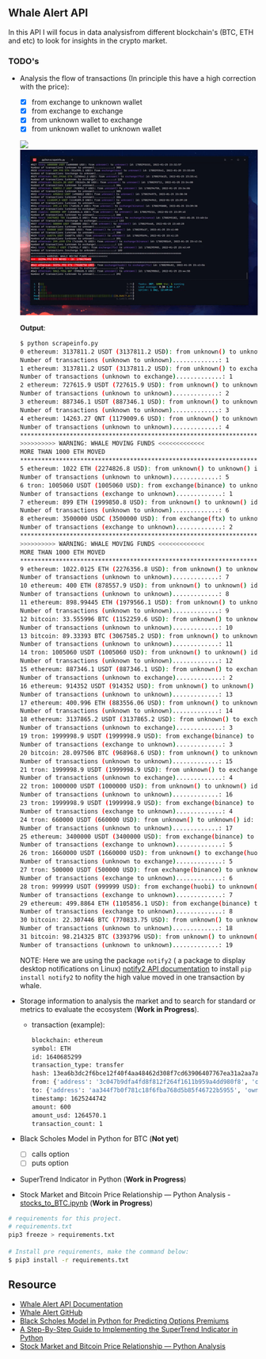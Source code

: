 ## Whale Alert API

In this API I will focus in data analysisfrom different blockchain's (BTC, ETH and etc) to look for insights in the crypto market.

### TODO's

- Analysis the flow of transactions (In principle this have a high correction with the price):
    - [x] from exchange to unknown wallet
    - [x] from exchange to exchange
    - [x] from unknown wallet to exchange
    - [x] from unknown wallet to unknown wallet

    ![](gifs/from_to_txo.gif)
    ![](gifs/from_to_txo_terminal.gif)

    **Output**:
    ```bash
    $ python scrapeinfo.py
    0 ethereum: 3137811.2 USDT (3137811.2 USD): from unknown() to unknown() id: 1641350420, 2021-07-03 13:47:49
    Number of transactions (unknown to unknown).............: 1
    1 ethereum: 3137811.2 USDT (3137811.2 USD): from unknown() to exchange(binance) id: 1641350646, 2021-07-03 13:48:21
    Number of transactions (unknown to exchange).............: 1
    2 ethereum: 727615.9 USDT (727615.9 USD): from unknown() to unknown() id: 1641350893, 2021-07-03 13:48:54
    Number of transactions (unknown to unknown).............: 2
    3 ethereum: 887346.1 USDT (887346.1 USD): from unknown() to unknown() id: 1641351173, 2021-07-03 13:49:43
    Number of transactions (unknown to unknown).............: 3
    4 ethereum: 14263.27 QNT (1179009.6 USD): from unknown() to unknown() id: 1641351396, 2021-07-03 13:50:24
    Number of transactions (unknown to unknown).............: 4
    ***********************************************************************************
    >>>>>>>>>> WARNING: WHALE MOVING FUNDS <<<<<<<<<<<<<
    MORE THAN 1000 ETH MOVED
    ***********************************************************************************
    5 ethereum: 1022 ETH (2274826.8 USD): from unknown() to unknown() id: 1641351601, 2021-07-03 13:51:21
    Number of transactions (unknown to unknown).............: 5
    6 tron: 1005060 USDT (1005060 USD): from exchange(binance) to unknown() id: 1641351517, 2021-07-03 13:52:18
    Number of transactions (exchange to unknown).............: 1
    7 ethereum: 899 ETH (1999850.8 USD): from unknown() to unknown() id: 1641352164, 2021-07-03 13:52:42
    Number of transactions (unknown to unknown).............: 6
    8 ethereum: 3500000 USDC (3500000 USD): from exchange(ftx) to unknown() id: 1641352598, 2021-07-03 13:52:51
    Number of transactions (exchange to unknown).............: 2
    ***********************************************************************************
    >>>>>>>>>> WARNING: WHALE MOVING FUNDS <<<<<<<<<<<<<
    MORE THAN 1000 ETH MOVED
    ***********************************************************************************
    9 ethereum: 1022.0125 ETH (2276356.8 USD): from unknown() to unknown() id: 1641352694, 2021-07-03 13:55:25
    Number of transactions (unknown to unknown).............: 7
    10 ethereum: 400 ETH (878557.9 USD): from unknown() to unknown() id: 1641353275, 2021-07-03 13:55:34
    Number of transactions (unknown to unknown).............: 8
    11 ethereum: 898.99445 ETH (1979566.1 USD): from unknown() to unknown() id: 1641355713, 2021-07-03 13:56:48
    Number of transactions (unknown to unknown).............: 9
    12 bitcoin: 33.555996 BTC (1152259.6 USD): from unknown() to unknown() id: 1641356911, 2021-07-03 13:58:58
    Number of transactions (unknown to unknown).............: 10
    13 bitcoin: 89.33393 BTC (3067585.2 USD): from unknown() to unknown() id: 1641353603, 2021-07-03 13:59:06
    Number of transactions (unknown to unknown).............: 11
    14 tron: 1005060 USDT (1005060 USD): from unknown() to unknown() id: 1641353556, 2021-07-03 13:59:14
    Number of transactions (unknown to unknown).............: 12
    15 ethereum: 887346.1 USDT (887346.1 USD): from unknown() to exchange(huobi) id: 1641356071, 2021-07-03 13:59:55
    Number of transactions (unknown to exchange).............: 2
    16 ethereum: 914352 USDT (914352 USD): from unknown() to unknown() id: 1641356259, 2021-07-03 14:00:36
    Number of transactions (unknown to unknown).............: 13
    17 ethereum: 400.996 ETH (883556.06 USD): from unknown() to unknown() id: 1641356341, 2021-07-03 14:00:53
    Number of transactions (unknown to unknown).............: 14
    18 ethereum: 3137865.2 USDT (3137865.2 USD): from unknown() to exchange(binance) id: 1641356567, 2021-07-03 14:01:17
    Number of transactions (unknown to exchange).............: 3
    19 tron: 1999998.9 USDT (1999998.9 USD): from exchange(binance) to unknown() id: 1641356453, 2021-07-03 14:01:42
    Number of transactions (exchange to unknown).............: 3
    20 bitcoin: 28.097506 BTC (968968.6 USD): from unknown() to unknown() id: 1641356952, 2021-07-03 14:01:58
    Number of transactions (unknown to unknown).............: 15
    21 tron: 1999998.9 USDT (1999998.9 USD): from unknown() to exchange(huobi) id: 1641358088, 2021-07-03 14:02:23
    Number of transactions (unknown to exchange).............: 4
    22 tron: 1000000 USDT (1000000 USD): from unknown() to unknown() id: 1641358197, 2021-07-03 14:03:36
    Number of transactions (unknown to unknown).............: 16
    23 tron: 1999998.9 USDT (1999998.9 USD): from exchange(binance) to unknown() id: 1641358237, 2021-07-03 14:04:09
    Number of transactions (exchange to unknown).............: 4
    24 tron: 660000 USDT (660000 USD): from unknown() to unknown() id: 1641358617, 2021-07-03 14:04:25
    Number of transactions (unknown to unknown).............: 17
    25 ethereum: 3400000 USDT (3400000 USD): from exchange(binance) to unknown() id: 1641359127, 2021-07-03 14:05:14
    Number of transactions (exchange to unknown).............: 5
    26 tron: 1660000 USDT (1660000 USD): from unknown() to exchange(huobi) id: 1641359367, 2021-07-03 14:06:19
    Number of transactions (unknown to exchange).............: 5
    27 tron: 500000 USDT (500000 USD): from exchange(binance) to unknown() id: 1641360499, 2021-07-03 14:10:42
    Number of transactions (exchange to unknown).............: 6
    28 tron: 999999 USDT (999999 USD): from exchange(huobi) to unknown() id: 1641360694, 2021-07-03 14:11:14
    Number of transactions (exchange to unknown).............: 7
    29 ethereum: 499.8864 ETH (1105856.1 USD): from exchange(binance) to unknown() id: 1641361248, 2021-07-03 14:11:55
    Number of transactions (exchange to unknown).............: 8
    30 bitcoin: 22.307446 BTC (770833.75 USD): from unknown() to unknown() id: 1641364363, 2021-07-03 14:14:46
    Number of transactions (unknown to unknown).............: 18
    31 bitcoin: 98.214325 BTC (3393796 USD): from unknown() to unknown() id: 1641361875, 2021-07-03 14:15:03
    Number of transactions (unknown to unknown).............: 19
    ```
    NOTE: Here we are using the package ```notify2``` ( a package to display desktop notifications on Linux)
          [notify2 API documentation](https://notify2.readthedocs.io/en/latest/) to install ```pip install notify2``` to nofity the high value moved in one transaction by whale.


- Storage information to analysis the market and to search for standard or metrics to evaluate the ecosystem (**Work in Progress**).
    - transaction (example):
        ```bash
        blockchain: ethereum
        symbol: ETH
        id: 1640685299
        transaction_type: transfer
        hash: 13ea6b3dc2f6bce12f40f4aa48462d308f7cd63906407767ea31a2aa7ae438d1
        from: {'address': '3c047b9dfa4fd8f812f264f1611b959a4dd980f8', 'owner_type': 'unknown', 'owner': ''}
        to: {'address': 'aa344f7b0f781c18f6fba768d5b85f46722b5955', 'owner_type': 'unknown', 'owner': ''}
        timestamp: 1625244742
        amount: 600
        amount_usd: 1264570.1
        transaction_count: 1
      ```

- Black Scholes Model in Python for BTC (**Not yet**)
    - [ ] calls option
    - [ ] puts option
- SuperTrend Indicator in Python (**Work in Progress**)
- Stock Market and Bitcoin Price Relationship — Python Analysis - [stocks_to_BTC.ipynb](whale-alert/notebooks/stocks_to_BTC.ipynb) (**Work in Progress**)

```bash
# requirements for this project.
# requirements.txt
pip3 freeze > requirements.txt

# Install pre requirements, make the command below:
$ pip3 install -r requirements.txt
```
## Resource

- [Whale Alert API Documentation](https://docs.whale-alert.io/?_ga=2.18753593.1286745348.1624886898-1875508501.1610310849#introduction)
- [Whale Alert GitHub](https://github.com/stuianna/whaleAlert)
- [Black Scholes Model in Python for Predicting Options Premiums](https://medium.com/swlh/calculating-option-premiums-using-the-black-scholes-model-in-python-e9ed227afbee)
- [A Step-By-Step Guide to Implementing the SuperTrend Indicator in Python](https://medium.com/codex/step-by-step-implementation-of-the-supertrend-indicator-in-python-656aa678c111)
- [Stock Market and Bitcoin Price Relationship — Python Analysis](https://towardsdatascience.com/stock-market-and-bitcoin-price-relationship-python-analysis-f39f992201c7)
